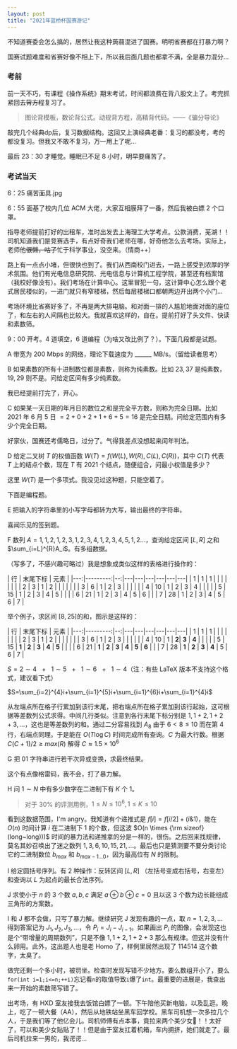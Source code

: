 ```yaml
---
layout: post
title: "2021年蓝桥杯国赛游记"
---
```


不知道赛委会怎么搞的，居然让我这种蒟蒻混进了国赛。明明省赛都在打暴力啊？

国赛试题难度和省赛好像不相上下，所以我后面几题也都拿不满，全是暴力混分...

### 考前

前一天不巧，有课程《操作系统》期末考试，时间都浪费在背八股文上了。考完抓紧回去~~背方程~~复习了。

> 图论背模板，数论背公式。动规背方程，高精背代码。——《骗分导论》

敲完几个经典dp后，复习数据结构。这回又上演经典老番：复习的都没考，考的都没复习。但我又不敢不复习，万一用上了呢...

最后 23：30 才睡觉。睡眠已不足 8 小时，明早要痛苦了。

### 考试当天

6：25 痛苦面具.jpg

6：55 面基了校内几位 ACM 大佬，大家互相膜拜了一番，然后我被白嫖 2 个口罩。

指导老师提前打好的出租车，准时出发去上海理工大学考点。公款消费，芜湖！！司机知道我们是竞赛选手，有点好奇我们老师在哪，好奇他怎么去考场。实际上，老师他~~很懒，咕了~~忙于科学事业，没空来。（情商++）

路上有一点点小堵，但很快也到了。我们从西南校门进去，一路上感受到浓厚的学术氛围。他们有光电信息研究院、光电信息与计算机工程学院，甚至还有档案馆（我校好像没有）。我们考场在计算中心。这里冒犯一句，这计算中心怎么跟个老式居民楼似的，一进门就只有窄楼梯，然后每层楼梯口都朝两边开出两个小门...

考场环境比省赛好多了，不再是两大排电脑。和对面一排的人尴尬地面对面的座位了，和左右的人间隔也比较大。我就喜欢这样的，自在。提前打好了头文件、快读和素数筛。

9：00 开考。4 道填空，6 道编程（为啥又改比例了？）。下面几段都是试题。

A 带宽为 $200$ Mbps 的网络，理论下载速度为 ______ MB/s。（留给读者思考）

B 如果素数的所有十进制数位都是素数，则称为纯素数。比如 $23,37$ 是纯素数，$19,29$ 则不是。问给定区间有多少纯素数。

我已经提前打完了，开心。

C 如果某一天日期的年月日的数位之和是完全平方数，则称为完全日期。比如 2021 年 6 月 5 日 $= 2+0+2+1+6+5=16$ 是完全日期。问给定范围内有多少个完全日期。

好家伙，国赛还考儒略日，过分了。气得我差点没想起来闰年判法。

D 给定二叉树 $T$ 的权值函数 $W(T)=f(W(L),W(R),C(L),C(R))$，其中 $C(T)$ 代表 $T$ 上的结点个数，现在 $T$ 有 $2021$ 个结点，随便组合，问最小权值是多少？

这里 $W(T)$ 是一个多项式。我没见过这种题，只能空着了。

下面是编程题。

E 把输入的字符串里的小写字母都转为大写，输出最终的字符串。

喜闻乐见的签到题。

F 数列 $A=1,1,2,1,2,3,1,2,3,4,1,2,3,4,5,1,2...$，查询给定区间 $[L,R]$ 之和 $\sum_{i=L}^{R}A_i$。有多组数据。

（写多了，不感兴趣可略过）我是想象成类似这样的表格进行操作的：

| 行 | 末尾下标 | 元素                      |
|---:|---------:|--:|---|---|---|---|---|---|
|  1 |        1 | 1 |   |   |   |   |   |   |
|  2 |        3 | 1 | 2 |   |   |   |   |   |
|  3 |        6 | 1 | 2 | 3 |   |   |   |   |
|  4 |       10 | 1 | 2 | 3 | 4 |   |   |   |
|  5 |       15 | 1 | 2 | 3 | 4 | 5 |   |   |
|  6 |       21 | 1 | 2 | 3 | 4 | 5 | 6 |   |
|  7 |       28 | 1 | 2 | 3 | 4 | 5 | 6 | 7 |

举个例子，求区间 $[8,25]$的和，图示是这样的：

| 行 | 末尾下标 | 元素                      |
|---:|---------:|--:|---|---|---|---|---|---|
|  1 |        1 | 1 |   |   |   |   |   |   |
|  2 |        3 | 1 | 2 |   |   |   |   |   |
|  3 |        6 | 1 | 2 | 3 |   |   |   |   |
|  4 |       10 | 1 | **2**| **3** | **4** |   |   |   |
|  5 |       15 | **1** | **2** | **3** |  **4** | **5** |   |   |
|  6 |       21 | **1** | **2** | **3** |  **4** | **5** | **6** |   |
|  7 |       28 | **1** | **2** | **3** |  **4** | 5 | 6 | 7 |

$S=2 \sim 4~~~+~~~1 \sim 5~~~+~~~1 \sim 6~~~+~~~1 \sim 4$（注：有些 LaTeX 版本不支持这个格式，建议看下式）

$S=\sum_{i=2}^{4}i+\sum_{i=1}^{5}i+\sum_{i=1}^{6}i+\sum_{i=1}^{4}i$

从左端点所在格子行累加到该行末尾，把右端点所在格子累加到该行起始，这可根据等差数列公式求得。中间几行类似。注意到各行末尾下标分别是 $1,1+2,1+2+3,...$，这也是等差数列的和。通过二分容易找到 $A_8$ 由于 $6 < 8 \leq 10$ 而在第 $4$ 行，右端点同理。于是能在 $O(T \log C)$ 时间完成所有查询。$C$ 为最大行数。根据 $C(C+1)/2 \geq max(R)$ 解得 $C \approx 1.5 \times 10^6$

G 把 01 字符串进行若干次异或变换，求最终结果。

这个有点像格雷码，我不会，打了暴力解。

H 问 $1 \sim N$ 中有多少数字在二进制下有 $K$ 个 1。
> 对于 30% 的评测用例，$1 \leq N \leq 10^6,1 \leq K \leq 10$

看到这数据范围，I'm angry。我知道有个递推式是 $f[i]=f[i/2]+(i \& 1)$，能在 $O(n)$ 时间计算 $i$ 在二进制下 1 的个数，但这波 $O(n \times {\rm sizeof}(long~long)))$ 时间的暴力法和递推拿的分是一样的，很伤。之后回来找规律，莫名其妙召唤出了迷之数列 $1,3,6,10,15,21,...$。最后也只是猜测要不要分类讨论它的二进制数位 $b_{max}$ 和 $b_{max-1...0}$，因为最高位有 $N$ 的限制。

I 给定圆括号序列。有 2 种操作：反转区间 $[L,R]$ （左括号变成右括号，右变左）和查询以 $L$ 为起点的最长合法序列。

J 求使小于 $n$ 的 3 个数 $a,b,c$ 满足 $a \oplus b \oplus c=0$ 且以这 3 个数为边长能组成三角形的方案数。

I 和 J 都不会做，只写了暴力解。继续研究 J 发现有趣的一点，取 $n=1,2,3,...$ 得到答案记为 $J_1,J_2,J_3,...$，令 $P_i=J_i-J_{i-1}$。如果画出 $P_i$ 的图像，会发现这也是个“带增量的周期数列”，只是不像 $1,1+2,1+2+3$ 那么有规律。但这并没有什么卵用。此外，这出题人也是老 Homo 了，样例里居然出现了 $114514$ 这个数字，太臭了。

做完还剩一个多小时，被罚坐。检查时发现写错不少地方。要么数组开小了，要么`for(int i=1;i<=n;++i)`忘记看`n`的取值导致`i`爆了`int`。最重要的进展是，我查出来一开始的素数筛写错了。

出考场，有 HXD 室友接我去饭馆白嫖了一顿。下午陪他买新电脑，以及乱逛。晚上，吃了一顿大餐（AA），然后从地铁站坐黑车回学校。黑车司机想一次多拉几个人，于是我们等了他亿会儿。司机师傅有点本事，竟拉来两个美少女👀！！太好了，可以和美少女贴贴了！！但是由于室友扛着机箱，车内拥挤，她们就走了。最后司机拉来一男的，我谔谔...
